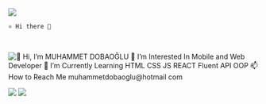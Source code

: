

<img src="https://user-images.githubusercontent.com/106467744/202533237-5a5cab63-47f2-4275-baf5-0e1963ed6d89.gif" >




    ⚛ Hi there 👋






<br/>


![👋 Hi, I’m MUHAMMET DOBAOĞLU 👀 I’m Interested In Mobile and Web Developer 🌱 I’m Currently Learning HTML CSS JS REACT Fluent API OOP 📫 How to Reach Me muhammetdobaoglu@hotmail com](https://user-images.githubusercontent.com/106467744/203621876-c84e204f-a9c7-4200-81af-92912bce5cfc.png)



   

 <img src="https://user-images.githubusercontent.com/106467744/203621195-90517391-ef3d-445b-8fa1-8dd1b9e093bb.png"  >  

   <img src="https://user-images.githubusercontent.com/106467744/201714690-4f3f7d70-df54-4f08-ab84-f2496300ff56.png"  >  
    












